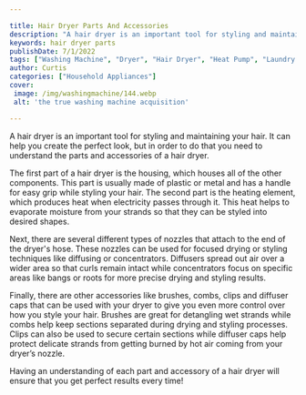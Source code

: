 ```yaml
---

title: Hair Dryer Parts And Accessories
description: "A hair dryer is an important tool for styling and maintaining your hair. It can help you create the perfect look, but in order to ...you wont regret reading on"
keywords: hair dryer parts
publishDate: 7/1/2022
tags: ["Washing Machine", "Dryer", "Hair Dryer", "Heat Pump", "Laundry Appliances", "Appliance Parts"]
author: Curtis
categories: ["Household Appliances"]
cover: 
 image: /img/washingmachine/144.webp
 alt: 'the true washing machine acquisition'

---
```


A hair dryer is an important tool for styling and maintaining your hair. It can help you create the perfect look, but in order to do that you need to understand the parts and accessories of a hair dryer.

The first part of a hair dryer is the housing, which houses all of the other components. This part is usually made of plastic or metal and has a handle for easy grip while styling your hair. The second part is the heating element, which produces heat when electricity passes through it. This heat helps to evaporate moisture from your strands so that they can be styled into desired shapes.

Next, there are several different types of nozzles that attach to the end of the dryer's hose. These nozzles can be used for focused drying or styling techniques like diffusing or concentrators. Diffusers spread out air over a wider area so that curls remain intact while concentrators focus on specific areas like bangs or roots for more precise drying and styling results. 

Finally, there are other accessories like brushes, combs, clips and diffuser caps that can be used with your dryer to give you even more control over how you style your hair. Brushes are great for detangling wet strands while combs help keep sections separated during drying and styling processes. Clips can also be used to secure certain sections while diffuser caps help protect delicate strands from getting burned by hot air coming from your dryer’s nozzle. 

Having an understanding of each part and accessory of a hair dryer will ensure that you get perfect results every time!
